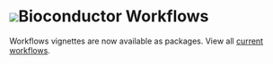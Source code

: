 # ![](/images/icons/help.gif)Bioconductor Workflows

Workflows vignettes are now available as packages. View all
[current workflows][1].

[1]: /packages/release/BiocViews.html#___Workflow
